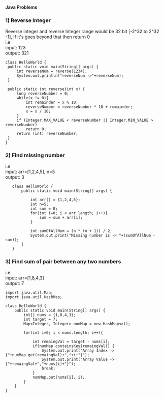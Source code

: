 #### Java Problems

### 1) Reverse Integer<br>
   Reverse integer and reverse Integer range would be 32 bit [-2^32 to 2^32 -1], If it's goes beyond that then return 0<br>
   i.e<br>
   input: 123<br>
   output: 321<br>
   ```
   class HelloWorld {
    public static void main(String[] args) {
        int reverseNum = reverse(1234);
        System.out.println("reverseNum ->"+reverseNum);
    }
    
    public static int reverse(int x) {
        long reverseNumber = 0;
        while(x != 0){
            int remainder = x % 10;
            reverseNumber = reverseNumber * 10 + remainder;
            x = x / 10;
        }
        if (Integer.MAX_VALUE < reverseNumber || Integer.MIN_VALUE > reverseNumber)
            return 0;
        return (int) reverseNumber;
    }
  }
```

### 2) Find missing number
   i.e<br>
   input: arr=[1,2,4,5], n=5<br>
   output: 3<br>
```
   class HelloWorld {
       public static void main(String[] args) {
           
           int arr[] = {1,2,4,5};
           int n=5;
           int sum = 0;
           for(int i=0; i < arr.length; i++){
               sum = sum + arr[i];
           }
           
           int sumOfAllNum = (n * (n + 1)) / 2;
           System.out.print("Missing number is -> "+(sumOfAllNum - sum));
       }
   }
```

### 3) Find sum of pair between any two numbers<br>
   i.e<br>
   input: arr=[1,8,4,3]<br>
   output: 7<br>
   ```
   import java.util.Map;
   import java.util.HashMap;
   
   class HelloWorld {
       public static void main(String[] args) {
           int[] nums = {1,8,4,3};
           int target = 7;
           Map<Integer, Integer> numMap = new HashMap<>();
           
           for(int i=0; i < nums.length; i++){
                   
               int remaingVal = target - nums[i];
               if(numMap.containsKey(remaingVal)) {
                   System.out.print("Array Index -> {"+numMap.get(remaingVal)+","+i+"}");
                   System.out.print("Array Value -> {"+remaingVal+","+nums[i]+"}");
                   break;
               }
               numMap.put(nums[i], i);
           }
       }
   }
```
